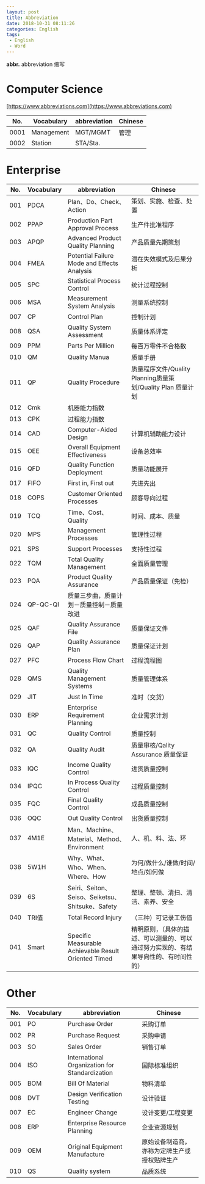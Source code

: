```yaml
---
layout: post
title: Abbreviation
date: 2018-10-31 08:11:26
categories: English
tags:
 - English
 - Word
---
```


**abbr.** abbreviation 缩写
# Computer Science
[https://www.abbreviations.com](https://www.abbreviations.com)    

No. |Vocabulary      |abbreviation     |  Chinese  
----|--------------- | --------------- | -----------------------  
0001|Management      |MGT/MGMT         | 管理  
0002|Station         |STA/Sta.         |   

# Enterprise

No. |Vocabulary      |abbreviation     |  Chinese  
----|--------------- | --------------- | -----------------------
001|PDCA|Plan、Do、Check、Action       |策划、实施、检查、处置
002|PPAP|Production Part Approval Process |生产件批准程序
003|APQP|Advanced Product Quality Planning |产品质量先期策划
004|FMEA|Potential Failure Mode and Effects Analysis |潜在失效模式及后果分析
005|SPC|Statistical Process Control |统计过程控制
006|MSA|Measurement System Analysis  |测量系统控制
007|CP|Control Plan  |控制计划
008|QSA|Quality System Assessment  |质量体系评定
009|PPM|Parts Per Million  |每百万零件不合格数
010|QM|Quality Manua |质量手册
011|QP|Quality Procedure |质量程序文件/Quality Planning质量策划/Quality Plan 质量计划
012|Cmk|机器能力指数
013|CPK|过程能力指数
014|CAD|Computer-Aided Design  |计算机辅助能力设计
015|OEE|Overall Equipment Effectiveness  |设备总效率
016|QFD|Quality Function Deployment |质量功能展开
017|FIFO|First in, First out |先进先出
018|COPS|Customer Oriented Processes |顾客导向过程
019|TCQ|Time、Cost、Quality |时间、成本、质量
020|MPS|Management Processes |管理性过程
021|SPS|Support Processes |支持性过程
022|TQM|Total Quality Management |全面质量管理
023|PQA|Product Quality Assurance |产品质量保证（免检）
024|QP-QC-QI|质量三步曲，质量计划－质量控制－质量改进
025|QAF|Quality Assurance File |质量保证文件
026|QAP|Quality Assurance Plan |质量保证计划
027|PFC|Process Flow Chart |过程流程图
028|QMS|Quality Management Systems |质量管理体系
029|JIT|Just In Time |准时（交货）
030|ERP|Enterprise Requirement Planning |企业需求计划
031|QC|Quality Control  |质量控制
032|QA|Quality Audit  |质量审核/Qality Assurance 质量保证
033|IQC|Income Quality Control | 进货质量控制
034|IPQC|In Process Quality Control  |过程质量控制
035|FQC|Final Quality Control  |成品质量控制
036|OQC|Out Quality Control  |出货质量控制
037|4M1E|Man、Machine、Material、Method、Environment |人、机、料、法、环
038|5W1H|Why、What、Who、When、Where、How  |为何/做什么/谁做/时间/地点/如何做
039|6S|Seiri、Seiton、Seiso、Seiketsu、Shitsuke、Safety  |整理、整顿、清扫、清洁、素养、安全
040|TRI值|Total Record Injury |（三种）可记录工伤值
041|Smart|Specific Measurable Achievable Result Oriented Timed|精明原则，（具体的描述、可以测量的、可以通过努力实现的、有结果导向性的、有时间性的）

# Other  

No. |Vocabulary      |abbreviation     |  Chinese  
----|--------------- | --------------- | -----------------------  
001|PO |Purchase Order  |采购订单
002|PR |Purchase Request|采购申请
003|SO |Sales Order     |销售订单
004|ISO|International Organization for Standardization|国际标准组织
005|BOM|Bill Of Material|物料清单
006|DVT|Design Verification Testing|设计验证
007|EC |Engineer Change|设计变更/工程变更
008|ERP|Enterprise Resource Planning|企业资源规划
009|OEM|Original Equipment Manufacture|原始设备制造商，亦称为定牌生产或授权贴牌生产
010|QS|Quality system |品质系统
